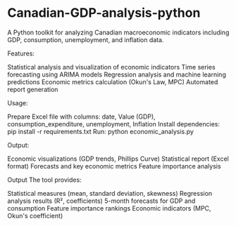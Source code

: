 # Canadian-GDP-analysis-python
A Python toolkit for analyzing Canadian macroeconomic indicators including GDP, consumption, unemployment, and inflation data.

Features:

Statistical analysis and visualization of economic indicators
Time series forecasting using ARIMA models
Regression analysis and machine learning predictions
Economic metrics calculation (Okun's Law, MPC)
Automated report generation

Usage:

Prepare Excel file with columns: date, Value (GDP), consumption_expenditure, unemployment, Inflation
Install dependencies: pip install -r requirements.txt
Run: python economic_analysis.py

Output:

Economic visualizations (GDP trends, Phillips Curve)
Statistical report (Excel format)
Forecasts and key economic metrics
Feature importance analysis

Output
The tool provides:

Statistical measures (mean, standard deviation, skewness)
Regression analysis results (R², coefficients)
5-month forecasts for GDP and consumption
Feature importance rankings
Economic indicators (MPC, Okun's coefficient)
